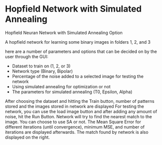 # Hopfield Network with Simulated Annealing
 Hopfield Neuran Network with Simulated Annealing Option

A hopfield network for learning some binary images in folders 1, 2, and 3

here are a number of parameters and options that can be decided on by the user through the GUI:
 - Dataset to train on (1, 2, or 3)
 - Network type (Binary, Bipolar)
 - Percentage of the noise added to a selected image for testing the network
 - Using simulated annealing for optimization or not
 - The parameters for simulated annealing (T0, Epsilon, Alpha)

After choosing the dataset and hitting the Train button, number of patterns stored and the images stored in network are displayed
For testing the network, you can use the load image button and after adding any amount of noise, hit the Run Button.
Network will try to find the nearest match to the image. You can choose to use SA or not.
The Mean Square Error for different iterations (until convergence), minimum MSE, and number of iterations are displayed afterwards.
The match found by network is also displayed on the right.
